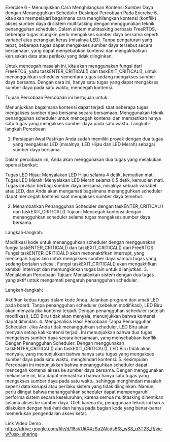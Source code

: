 Exercise 6 - Menunjukkan Cara Menghilangkan Kontensi Sumber Daya dengan Menangguhkan Scheduler
Deskripsi Percobaan
Pada Exercise 6, kita akan mempelajari bagaimana cara menghilangkan kontensi (konflik) akses sumber daya di sistem multitasking dengan menggunakan teknik penangguhan scheduler. Dalam sistem multitasking berbasis FreeRTOS, beberapa tugas mungkin perlu mengakses sumber daya bersama seperti variabel atau perangkat keras (misalnya LED). Tanpa pengaturan yang tepat, beberapa tugas dapat mengakses sumber daya tersebut secara bersamaan, yang dapat menyebabkan kontensi dan mengakibatkan kerusakan data atau perilaku yang tidak diinginkan.

Untuk mencegah masalah ini, kita akan menggunakan fungsi dari FreeRTOS, yaitu taskENTER_CRITICAL() dan taskEXIT_CRITICAL(), untuk menangguhkan scheduler sementara tugas sedang mengakses sumber daya bersama. Dengan cara ini, hanya satu tugas yang dapat mengakses sumber daya pada satu waktu, mencegah kontensi.

Tujuan Percobaan
Percobaan ini bertujuan untuk:

Menunjukkan bagaimana kontensi dapat terjadi saat beberapa tugas mengakses sumber daya bersama secara bersamaan.
Menggunakan teknik penangguhan scheduler untuk mencegah kontensi dan memastikan hanya satu tugas yang mengakses sumber daya pada satu waktu.
Langkah-langkah Percobaan
1. Persiapan Awal
Pastikan Anda sudah memiliki proyek dengan dua tugas yang mengakses LED (misalnya, LED Hijau dan LED Merah) sebagai sumber daya bersama.

Dalam percobaan ini, Anda akan menggunakan dua tugas yang melakukan operasi berikut:

Tugas LED Hijau: Menyalakan LED Hijau selama 4 detik, kemudian mati.
Tugas LED Merah: Menyalakan LED Merah selama 0.5 detik, kemudian mati.
Tugas ini akan berbagi sumber daya bersama, misalnya sebuah variabel atau LED, dan Anda akan mengamati bagaimana menangguhkan scheduler dapat mencegah kontensi saat mengakses sumber daya tersebut.

2. Menambahkan Penangguhan Scheduler dengan taskENTER_CRITICAL() dan taskEXIT_CRITICAL()
Tujuan: Mencegah kontensi dengan menangguhkan scheduler selama tugas mengakses sumber daya bersama.

Langkah-langkah:

Modifikasi kode untuk menangguhkan scheduler dengan menggunakan fungsi taskENTER_CRITICAL() dan taskEXIT_CRITICAL() dari FreeRTOS.
Fungsi taskENTER_CRITICAL() akan menonaktifkan interrupt, yang mencegah tugas lain untuk mengakses sumber daya sampai tugas yang sedang berjalan selesai.
Fungsi taskEXIT_CRITICAL() akan mengaktifkan kembali interrupt dan memungkinkan tugas lain untuk dilanjutkan.
3. Menjalankan Percobaan
Tujuan: Menjalankan sistem dengan dua tugas yang aktif untuk mengamati pengaruh penangguhan scheduler.

Langkah-langkah:

Aktifkan kedua tugas dalam kode Anda.
Jalankan program dan amati LED pada board.
Tanpa penangguhan scheduler (sebelum modifikasi), LED Biru akan menyala jika kontensi terjadi.
Dengan penangguhan scheduler (setelah modifikasi), LED Biru tidak akan menyala, menunjukkan bahwa kontensi dapat dihindari.
4. Menganalisis Hasil Percobaan
Tanpa Penangguhan Scheduler: Jika Anda tidak menangguhkan scheduler, LED Biru akan menyala setiap kali kontensi terjadi. Ini menunjukkan bahwa dua tugas mengakses sumber daya secara bersamaan, yang menyebabkan konflik.
Dengan Penangguhan Scheduler: Dengan menggunakan taskENTER_CRITICAL() dan taskEXIT_CRITICAL(), LED Biru tidak akan menyala, yang menunjukkan bahwa hanya satu tugas yang mengakses sumber daya pada satu waktu, menghindari kontensi.
5. Kesimpulan
Percobaan ini menunjukkan bahwa menangguhkan scheduler dapat mencegah kontensi akses ke sumber daya bersama. Dengan menggunakan mekanisme ini, kita dapat memastikan bahwa hanya satu tugas yang mengakses sumber daya pada satu waktu, sehingga menghindari masalah seperti data korupsi atau perilaku sistem yang tidak diinginkan. Namun, perlu diingat bahwa menangguhkan scheduler dapat mempengaruhi performa sistem secara keseluruhan, karena semua multitasking dihentikan selama akses ke sumber daya. Oleh karena itu, penggunaan teknik ini harus dilakukan dengan hati-hati dan hanya pada bagian kode yang benar-benar memerlukan pengendalian akses ketat.


Link Video Demo : https://drive.google.com/file/d/18sVUitX4zSq2Alcds6f8_wS8_q3T2S_R/view?usp=sharing
